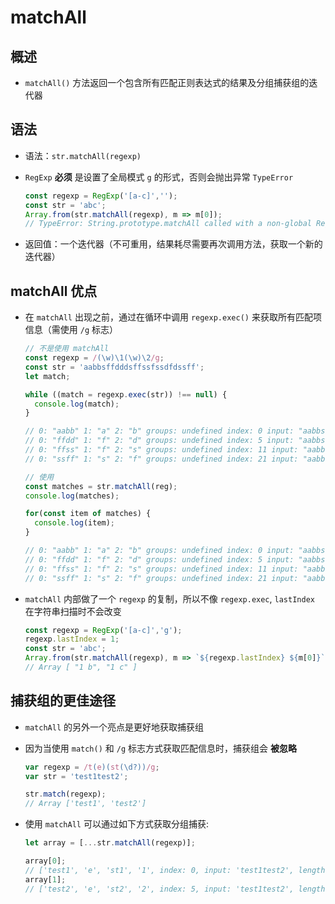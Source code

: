 # matchAll

## 概述

+ `matchAll()` 方法返回一个包含所有匹配正则表达式的结果及分组捕获组的迭代器

## 语法

+ 语法：`str.matchAll(regexp)`

+ `RegExp` **必须** 是设置了全局模式 `g` 的形式，否则会抛出异常 `TypeError`

    ```js
    const regexp = RegExp('[a-c]','');
    const str = 'abc';
    Array.from(str.matchAll(regexp), m => m[0]);
    // TypeError: String.prototype.matchAll called with a non-global RegExp argument
    ```

+ 返回值：一个迭代器（不可重用，结果耗尽需要再次调用方法，获取一个新的迭代器）

## matchAll 优点

+ 在 `matchAll` 出现之前，通过在循环中调用 `regexp.exec()` 来获取所有匹配项信息（需使用 `/g` 标志）

    ```js
    // 不是使用 matchAll
    const regexp = /(\w)\1(\w)\2/g;
    const str = 'aabbsffdddsffssfssdfdssff';
    let match;

    while ((match = regexp.exec(str)) !== null) {
      console.log(match);
    }

    // 0: "aabb" 1: "a" 2: "b" groups: undefined index: 0 input: "aabbsffdddsffssfssdfdssff" length: 3
    // 0: "ffdd" 1: "f" 2: "d" groups: undefined index: 5 input: "aabbsffdddsffssfssdfdssff" length: 3
    // 0: "ffss" 1: "f" 2: "s" groups: undefined index: 11 input: "aabbsffdddsffssfssdfdssff" length: 3
    // 0: "ssff" 1: "s" 2: "f" groups: undefined index: 21 input: "aabbsffdddsffssfssdfdssff" length: 3
    ```

    ```js
    // 使用
    const matches = str.matchAll(reg);
    console.log(matches);

    for(const item of matches) {
      console.log(item);
    }

    // 0: "aabb" 1: "a" 2: "b" groups: undefined index: 0 input: "aabbsffdddsffssfssdfdssff" length: 3
    // 0: "ffdd" 1: "f" 2: "d" groups: undefined index: 5 input: "aabbsffdddsffssfssdfdssff" length: 3
    // 0: "ffss" 1: "f" 2: "s" groups: undefined index: 11 input: "aabbsffdddsffssfssdfdssff" length: 3
    // 0: "ssff" 1: "s" 2: "f" groups: undefined index: 21 input: "aabbsffdddsffssfssdfdssff" length: 3
    ```

+ `matchAll` 内部做了一个 `regexp` 的复制，所以不像 `regexp.exec`, `lastIndex` 在字符串扫描时不会改变

    ```js
    const regexp = RegExp('[a-c]','g');
    regexp.lastIndex = 1;
    const str = 'abc';
    Array.from(str.matchAll(regexp), m => `${regexp.lastIndex} ${m[0]}`);
    // Array [ "1 b", "1 c" ]
    ```

## 捕获组的更佳途径

+ `matchAll` 的另外一个亮点是更好地获取捕获组

+ 因为当使用 `match()` 和 `/g` 标志方式获取匹配信息时，捕获组会 **被忽略**

    ```js
    var regexp = /t(e)(st(\d?))/g;
    var str = 'test1test2';

    str.match(regexp);
    // Array ['test1', 'test2']
    ```

+ 使用 `matchAll` 可以通过如下方式获取分组捕获:

    ```js
    let array = [...str.matchAll(regexp)];

    array[0];
    // ['test1', 'e', 'st1', '1', index: 0, input: 'test1test2', length: 4]
    array[1];
    // ['test2', 'e', 'st2', '2', index: 5, input: 'test1test2', length: 4]
    ```
